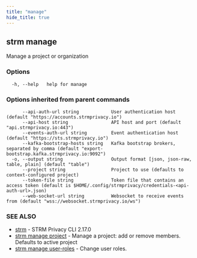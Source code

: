 ```yaml
---
title: "manage"
hide_title: true
---
```

## strm manage

Manage a project or organization

### Options

```
  -h, --help   help for manage
```

### Options inherited from parent commands

```
      --api-auth-url string            User authentication host (default "https://accounts.strmprivacy.io")
      --api-host string                API host and port (default "api.strmprivacy.io:443")
      --events-auth-url string         Event authentication host (default "https://sts.strmprivacy.io")
      --kafka-bootstrap-hosts string   Kafka bootstrap brokers, separated by comma (default "export-bootstrap.kafka.strmprivacy.io:9092")
  -o, --output string                  Output format [json, json-raw, table, plain] (default "table")
      --project string                 Project to use (defaults to context-configured project)
      --token-file string              Token file that contains an access token (default is $HOME/.config/strmprivacy/credentials-<api-auth-url>.json)
      --web-socket-url string          Websocket to receive events from (default "wss://websocket.strmprivacy.io/ws")
```

### SEE ALSO

* [strm](docs/04-reference/01-cli-reference/strm/index.md)	 - STRM Privacy CLI 2.17.0
* [strm manage project](docs/04-reference/01-cli-reference/strm/manage/project.md)	 - Manage a project: add or remove members. Defaults to active project
* [strm manage user-roles](docs/04-reference/01-cli-reference/strm/manage/user-roles.md)	 - Change user roles.

